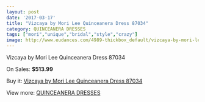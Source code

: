 ```yaml
---
layout: post
date: '2017-03-17'
title: "Vizcaya by Mori Lee Quinceanera Dress 87034"
category: QUINCEANERA DRESSES
tags: ["mori","unique","bridal","style","crazy"]
image: http://www.eudances.com/4989-thickbox_default/vizcaya-by-mori-lee-quinceanera-dress-87034.jpg
---
```

Vizcaya by Mori Lee Quinceanera Dress 87034

On Sales: **$513.99**
<a href="https://www.eudances.com/en/quinceanera-dresses/1684-vizcaya-by-mori-lee-quinceanera-dress-87034.html"><amp-img layout="responsive" width="600" height="600" src="//www.eudances.com/4989-thickbox_default/vizcaya-by-mori-lee-quinceanera-dress-87034.jpg" alt="Vizcaya by Mori Lee Quinceanera Dress 87034 0" /></a>
<a href="https://www.eudances.com/en/quinceanera-dresses/1684-vizcaya-by-mori-lee-quinceanera-dress-87034.html"><amp-img layout="responsive" width="600" height="600" src="//www.eudances.com/4990-thickbox_default/vizcaya-by-mori-lee-quinceanera-dress-87034.jpg" alt="Vizcaya by Mori Lee Quinceanera Dress 87034 1" /></a>

Buy it: [Vizcaya by Mori Lee Quinceanera Dress 87034](https://www.eudances.com/en/quinceanera-dresses/1684-vizcaya-by-mori-lee-quinceanera-dress-87034.html "Vizcaya by Mori Lee Quinceanera Dress 87034")

View more: [QUINCEANERA DRESSES](https://www.eudances.com/en/17-quinceanera-dresses "QUINCEANERA DRESSES")